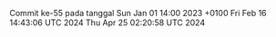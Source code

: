 Commit ke-55 pada tanggal Sun Jan 01 14:00 2023 +0100
Fri Feb 16 14:43:06 UTC 2024
Thu Apr 25 02:20:58 UTC 2024
